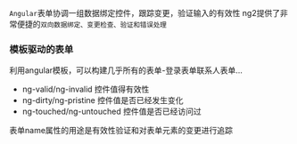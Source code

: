 `Angular`表单协调一组数据绑定控件，跟踪变更，验证输入的有效性
ng2提供了非常便捷的`双向数据绑定、变更检查、验证和错误处理`

### 模板驱动的表单
利用angular模板，可以构建几乎所有的表单-登录表单联系人表单...

- ng-valid/ng-invalid 控件值得有效性
- ng-dirty/ng-pristine 控件值是否已经发生变化
- ng-touched/ng-untouched 控件值是否已经访问过

表单name属性的用途是有效性验证和对表单元素的变更进行追踪